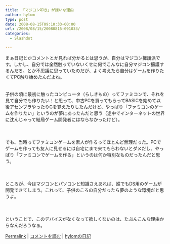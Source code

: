 ```yaml
---
title: 「マジコン叩き」が嫌いな理由
author: hylom
type: post
date: 2008-08-15T09:10:33+00:00
url: /2008/08/15/20080815-091033/
categories:
  - Slashdot

---
```

まぁ日記とかコメントとか見れば分かるとは思うが、自分はマジコン擁護派です。しかし、自分では全然触っていないくせに何でこんなに自分マジコン擁護するんだろ、とか不思議に思っていたのだが、よく考えたら自分はゲームを作りたくてPC触り始めたんだよね。  
</br>   
子供の頃に最初に触ったコンピュータ（らしきもの）ってファミコンで、それを見て自分でも作りたい！と思って、中古PCを買ってもらってBASICを始めて以後アセンブラやったりCを覚えたりしたんだけど、やっぱり「ファミコンのゲームを作りたい」というのが夢にあったんだと思う（途中でインターネットの世界に沈んじゃって結局ゲーム開発者にはならなかったけど）。</br>  
</br>   
でも、当時ってファミコンゲームを素人が作るってほとんど無理だった。PCでゲームを作っても友人に見せるには自宅にまで来てもらわないとダメだし、やっぱり「ファミコンでゲームを作る」というのは何か特別なものだったんだと思う。</br>  
</br>   
ところが、今はマジコンとパソコンと知識さえあれば、誰でもDS用のゲームが開発できてしまう。これって、子供のころの自分だったら夢のような環境だと思うよ。</br>  
</br>   
ということで、このデバイスがなくなって欲しくないのは、たぶんこんな理由からなんだろうなぁ。 

   [Permalink][1] |    [コメントを読む][2] |    [hylomの日記][3] 

</br>

 [1]: http://slashdot.jp/~hylom/journal/449270
 [2]: http://slashdot.jp/~hylom/journal/449270#acomments
 [3]: http://slashdot.jp/~hylom/journal/